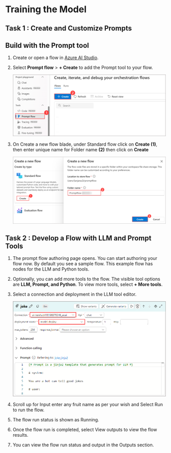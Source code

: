 # Training the Model

## Task 1 : Create and Customize Prompts

## Build with the Prompt tool
1. Create or open a flow in [Azure AI Studio](https://ai.azure.com/). 

1. Select **Prompt flow** > **+ Create** to add the Prompt tool to your flow.

   ![](./media/image-04.png)

1. On Create a new flow blade, under Standard flow click on **Create (1)**, then enter unique name for Folder name **(2)** then click on **Create** 

   ![](./media/image-05.png)

## Task 2 : Develop a Flow with LLM and Prompt Tools

1. The prompt flow authoring page opens. You can start authoring your flow now. By default you see a sample flow. This example flow has nodes for the LLM and Python tools.

1. Optionally, you can add more tools to the flow. The visible tool options are **LLM, Prompt, and Python**. To view more tools, select **+ More tools**.

1. Select a connection and deployment in the LLM tool editor.

   ![](./media/image-28.png)

1. Scroll up for Input enter any fruit name as per your wish and Select Run to run the flow.
    
1. The flow run status is shown as Running.

1. Once the flow run is completed, select View outputs to view the flow results.

1. You can view the flow run status and output in the Outputs section.
